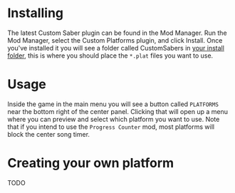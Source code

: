 <!-- TITLE: Custom Platforms -->

# Installing
The latest Custom Saber plugin can be found in the Mod Manager. Run the Mod Manager, select the Custom Platforms plugin, and click Install.
Once you've installed it you will see a folder called CustomSabers in [your install folder](/FAQ/install-folder), this is where you should place the `*.plat` files you want to use.
# Usage
Inside the game in the main menu you will see a button called `PLATFORMS` near the bottom right of the center panel. Clicking that will open up a menu where you can preview and select which platform you want to use. Note that if you intend to use the `Progress Counter` mod, most platforms will block the center song timer.

# Creating your own platform
TODO